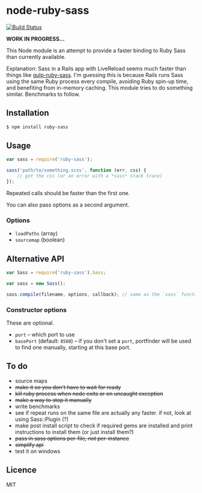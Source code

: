 # node-ruby-sass

[![Build Status](https://secure.travis-ci.org/callumlocke/node-ruby-sass.png?branch=master)](http://travis-ci.org/callumlocke/node-ruby-sass)

**WORK IN PROGRESS...**

This Node module is an attempt to provide a faster binding to Ruby Sass than currently available.

Explanation: Sass in a Rails app with LiveReload seems much faster than things like [gulp-ruby-sass](https://github.com/sindresorhus/gulp-ruby-sass). I'm guessing this is because Rails runs Sass using the same Ruby process every compile, avoiding Ruby spin-up time, and benefiting from in-memory caching. This module tries to do something similar. Benchmarks to follow.


## Installation

```sh
$ npm install ruby-sass
```

## Usage

```js
var sass = require('ruby-sass');

sass('path/to/something.scss', function (err, css) {
    // got the css (or an error with a *sass* stack trace)
});
```

Repeated calls should be faster than the first one.

You can also pass options as a second argument.

### Options

* `loadPaths` (array)
* `sourcemap` (boolean)


## Alternative API

```js
var Sass = require('ruby-sass').Sass;

var sass = new Sass();

sass.compile(filename, options, callback); // same as the `sass` function in standard API.
```

### Constructor options

These are optional.

- `port` – which port to use
- `basePort` (default: `8500`) – if you don't set a `port`, portfinder will be used to find one manually, starting at this base port.


## To do

- source maps
- ~~make it so you don't have to wait for ready~~
- ~~kill ruby process when node exits or on uncaught exception~~
- ~~make a way to stop it manually~~
- write benchmarks
- see if repeat runs on the same file are actually any faster. if not, look at using Sass::Plugin (?)
- make post install script to check if required gems are installed and print instructions to install them (or just install them?)
- ~~pass in sass options per-file, not per-instance~~
- ~~simplify api~~
- test it on windows


## Licence

MIT
